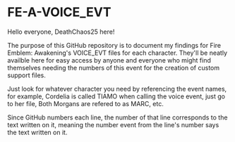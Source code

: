 # FE-A-VOICE_EVT

Hello everyone, DeathChaos25 here!

The purpose of this GitHub repository is to document my findings for Fire Emblem: Awakening's VOICE_EVT files for each character.
They'll be neatly availble here for easy access by anyone and everyone who might find themselves needing
the numbers of this event for the creation of custom support files.

Just look for whatever character you need by referencing the event names, for example, Cordelia is called TIAMO when calling the voice event, just go to her file, Both Morgans are refered to as MARC, etc.

Since GitHub numbers each line, the number of that line corresponds to the text written on it, meaning the number event from the line's number says the text written on it.
